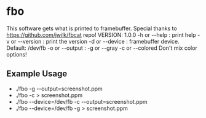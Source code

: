 # fbo
This software gets what is printed to framebuffer.
Special thanks to https://github.com/jwilk/fbcat repo!
VERSION: 1.0.0
-h <noarg> or --help <noarg> : print help
-v <noarg> or --version <noarg> : print the version
-d <arg> or --device <arg> : framebuffer device. Default: /dev/fb
-o <arg> or --output <arg> :
-g or --gray <noarg>
-c or --colored <noarg>
Don't mix color options!


## Example Usage
- ./fbo -g --output=screenshot.ppm
- ./fbo -c > screenshot.ppm
- ./fbo --device=/dev/fb -c --output=screenshot.ppm
- ./fbo --device=/dev/fb -g > screenshot.ppm
